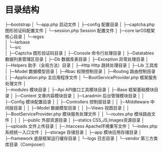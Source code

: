 # 目录结构


├─bootstrap
│  └─app.php    					启动文件
│
├─config                            配置目录
│  ├─captcha.php 					图形验证码配置文件
│  └─session.php 					Session 配置文件
│
├─core 								larOS框架核心目录
│  └─iegss                        
│     └─larbase                   
│        └─src                  		
│         	├─Captcha              		图形验证码目录
│           ├─Console              		命令行处理目录
│           ├─Datatables            	数据列表管理区目录
│           ├─Db              			数据库表目录
│           ├─Exception             	异常处理目录
│           ├─Helpers              		助手（全局方法）目录
│           ├─Http              		Http 跳转处理目录
│           ├─Lib              			工具库
│           ├─Model              		数据模型目录
│           ├─Rbac              		权限控制目录
│           ├─Routing              		路由控制目录
│           ├─Application.php       	主应用程序文件
│           └─BootServiceProvider.php  	框架服务处理文件
│                          
├─modules						模块目录
│  ├─Api						API接口工具模块目录
│  ├─Base						框架基础模块目录
│  ├─Content					文章内容模块目录
│  ├─Laradmin					后台管理模块目录
│  │ ├─Config             		模块配置目录
│  │ ├─Controllers              控制层目录
│  │ ├─Middleware               中间层目录
│  │ ├─Model                 	数据模型目录
│  │ ├─Views                 	视图目录
│  │ ├─BootServiceProvider.php  模块服务处理文件
│  │ └─routes.php  				模块路由文件
│  │ 
│ 
├─public                        外部资源目录
│  ├─statics                    CSS,JS,Images资源目录
│  ├─uploads                   	文件上传目录
│  ├─.htaccess 					Apache环境重写文件
│  └─index.php 					系统统一入口文件
│
├─storage                       存储目录
│  ├─app                    	模块应用存储目录
│  ├─framework                  底层框架运行缓存目录
│  └─logs						日志目录
│
└─vendor                            第三方类库目录（Composer）
